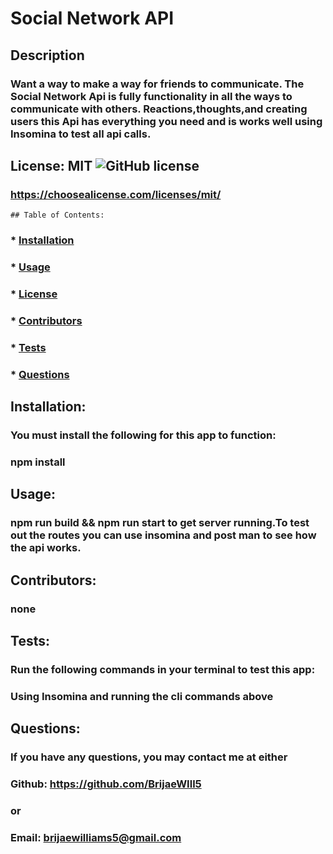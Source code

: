 # Social Network API
  ## Description
  ### Want a way to make a way for friends to communicate. The Social Network Api is fully functionality in all the ways to communicate with others. Reactions,thoughts,and creating users this Api has everything you need and is works well using Insomina to test all api calls.

  ## License: MIT  ![GitHub license](https://img.shields.io/github/license/Naereen/StrapDown.js.svg)
  ### https://choosealicense.com/licenses/mit/
    ## Table of Contents:
  ###  * [Installation](#installation)
  ###  * [Usage](#usage)
  ###  * [License](#license)
  ###  * [Contributors](#contributors)
  ###  * [Tests](#tests)
  ###  * [Questions](#questions)

  ## Installation:
  ### You must install the following for this app to function:
  ### npm install

  ## Usage:
  ### npm run build && npm run start to get server running.To test out the routes you can use insomina and post man to see how the api works.

  ## Contributors:
  ### none

  ## Tests:
  ### Run the following commands in your terminal to test this app:
  ### Using Insomina and running the cli commands above

  ## Questions:
  ### If you have any questions, you may contact me at either
  ### Github: https://github.com/BrijaeWIll5
  ### or
  ### Email: brijaewilliams5@gmail.com


